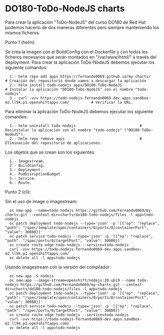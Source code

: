 # DO180-ToDo-NodeJS charts

Para crear la aplicación "ToDo-NodeJS" del curso DO180 de Red Hat podemos hacerlo de dos maneras diferentes pero siempre manteniendo los mismos ficheros.

Punto 1 (helm):

Se crea la imagen con el BuildConfig con el Dockerfile y con todos los ficheros necesarios que serán montados en "/var/www/html/" a través del deployment.
Para crear la aplicación ToDo-NodeJS debemos ejecutar los siguiente comandos:
```
  1.- helm repo add apps https://fernando0069.github.io/my-charts/                                       # Creación del repositorio donde vamos a descargar la aplicación
  2.- helm install todo-nodejs apps/DO180-ToDo-NodeJS                                                    # Instalar la aplicación "DO180-ToDo-NodeJS" con el nombre "todo-nodejs".
  3.- curl -vvv https://todo-nodejs-fernando0069-dev.apps.sandbox-m2.ll9k.p1.openshiftapps.com/          # Verificar la URL. 
```

Para eliminar la aplicación ToDo-NodeJS debemos ejecutar los siguiente comandos:
```
  1.- helm uninstall todo-nodejs                             # Desinstalar la aplicación con el nombre "todo-nodejs" ("DO180-ToDo-NodeJS").
  2.- helm repo remove apps                                  # Eliminación del repositorio de aplicaciones.
```

Los objetos que se crean son los siguientes:
```
  1.- Imagestream.
  2.- BuildConfig.
  3.- Deployment.
  4.- PodDisruptionBudget.
  5.- Service.
  6.- Route.
```


Punto 2 (cli):

Sin el uso de image o imagestream:
```
  oc new-app --name=todo-nodejs https://github.com/Fernando0069/my-charts.git --context-dir=charts/do180-todo-nodejs/files -l app=todo-nodejs
  oc patch deployment todo-nodejs --type='json' -p '[{"op": "replace", "path": "/spec/template/spec/containers/0/ports/0/containerPort", "value": 30080}]'
  oc patch service todo-nodejs --type='json' -p '[{"op": "replace", "path": "/spec/ports/0/targetPort", "value": 30080}]'
  oc create route edge todo-nodejs --service=todo-nodejs
  curl -vvv https://todo-nodejs-fernando0069-dev.apps.sandbox-m2.ll9k.p1.openshiftapps.com/
  oc delete all -l app=todo-nodejs
```

Usando imagestream con la versión del compilador:
```
  oc new-app -S nodejs
  oc new-app --image-stream=openshift/nodejs:20-ubi9 --name todo-nodejs https://github.com/Fernando0069/my-charts.git --context-dir=charts/do180-todo-nodejs/files -l app=todo-nodejs
  oc patch deployment todo-nodejs --type='json' -p '[{"op": "replace", "path": "/spec/template/spec/containers/0/ports/0/containerPort", "value": 30080}]'
  oc patch service todo-nodejs --type='json' -p '[{"op": "replace", "path": "/spec/ports/0/targetPort", "value": 30080}]'
  oc create route edge todo-nodejs --service=todo-nodejs
  curl -vvv https://todo-nodejs-fernando0069-dev.apps.sandbox-m2.ll9k.p1.openshiftapps.com/
  oc delete all -l app=todo-nodejs
```
